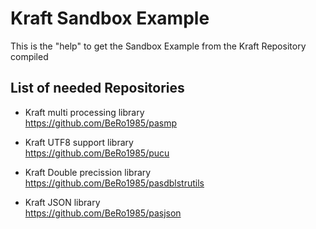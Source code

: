 # Kraft Sandbox Example
This is the "help" to get the Sandbox Example from the Kraft Repository compiled

## List of needed Repositories 
- Kraft multi processing library <br> https://github.com/BeRo1985/pasmp

- Kraft UTF8 support library <br> https://github.com/BeRo1985/pucu

- Kraft Double precission library <br> https://github.com/BeRo1985/pasdblstrutils

- Kraft JSON library <br> https://github.com/BeRo1985/pasjson
